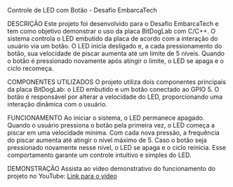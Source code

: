 Controle de LED com Botão - Desafio EmbarcaTech

DESCRIÇÃO
Este projeto foi desenvolvido para o Desafio EmbarcaTech e tem como objetivo demonstrar o uso da placa BitDogLab com C/C++. O sistema controla o LED embutido da placa de acordo com a interação do usuário via um botão. O LED inicia desligado e, a cada pressionamento do botão, sua velocidade de piscar aumenta até um limite de 5 níveis. Quando o botão é pressionado novamente após atingir o limite, o LED se apaga e o ciclo recomeça.

COMPONENTES UTILIZADOS
O projeto utiliza dois componentes principais da placa BitDogLab: o LED embutido e um botão conectado ao GPIO 5. O botão é responsável por alterar a velocidade do LED, proporcionando uma interação dinâmica com o usuário.

FUNCIONAMENTO
Ao iniciar o sistema, o LED permanece apagado. Quando o usuário pressiona o botão pela primeira vez, o LED começa a piscar em uma velocidade mínima. Com cada nova pressão, a frequência do piscar aumenta até atingir o nível máximo de 5. Caso o botão seja pressionado novamente nesse nível, o LED se apaga e o ciclo reinicia. Esse comportamento garante um controle intuitivo e simples do LED.

DEMONSTRAÇÃO
Assista ao vídeo demonstrativo do funcionamento do projeto no YouTube:
[Link para o vídeo]()

